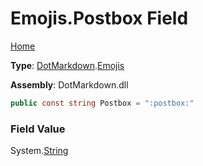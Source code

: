 # Emojis\.Postbox Field

[Home](../../../README.md)

**Type**: [DotMarkdown](../../README.md)\.[Emojis](../README.md)

**Assembly**: DotMarkdown\.dll

```csharp
public const string Postbox = ":postbox:"
```

### Field Value

System\.[String](https://docs.microsoft.com/en-us/dotnet/api/system.string)